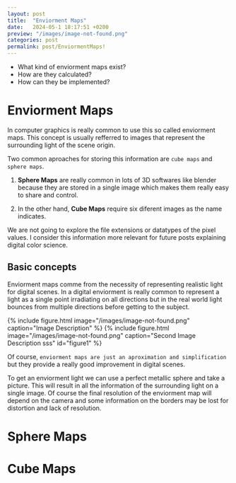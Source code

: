 ```yaml
---
layout: post
title:  "Enviorment Maps"
date:   2024-05-1 18:17:51 +0200
preview: "/images/image-not-found.png"
categories: post
permalink: post/EnviormentMaps!
---
```


- What kind of enviorment maps exist?  
- How are they calculated?  
- How can they be implemented?  
<!-- end-abstract --> 


# Enviorment Maps
In computer graphics is really common to use this so called enviorment maps. This concept is usually refferred to images that represent the surrounding light of the scene origin.

Two common aproaches for storing this information are `cube maps` and `sphere maps`. 

1. **Sphere Maps** are really common in lots of 3D softwares like blender because they are stored in a single image which makes them really easy to share and control. 

2. In the other hand, **Cube Maps** require six diferent images as the name indicates.

<div class="alert alert-secondary" role="alert">
    We are not going to explore the file extensions or datatypes of the pixel values. I consider this information more relevant for future posts explaining digital color science.
</div>


## Basic concepts
Enviorment maps comme from the necessity of representing realistic light for digital scenes. In a digital enviorment is really common to represent a light as a single point irradiating on all directions but in the real world light bounces from multiple directions before getting to the subject.

{% include figure.html image="/images/image-not-found.png" caption="Image Description" 
%}
{% include figure.html image="/images/image-not-found.png" caption="Second Image Description sss" 
id="figure1" 
%}

Of course, `enviorment maps are just an aproximation and simplification` but they provide a really good improvement in digital scenes.

To get an enviorment light we can use a perfect metallic sphere and take a picture. This will result in all the information of the surrounding light on a single image. Of course the final resolution of the enviorment map will depend on the camera and some information on the borders may be lost for distortion and lack of resolution.

# Sphere Maps

# Cube Maps



